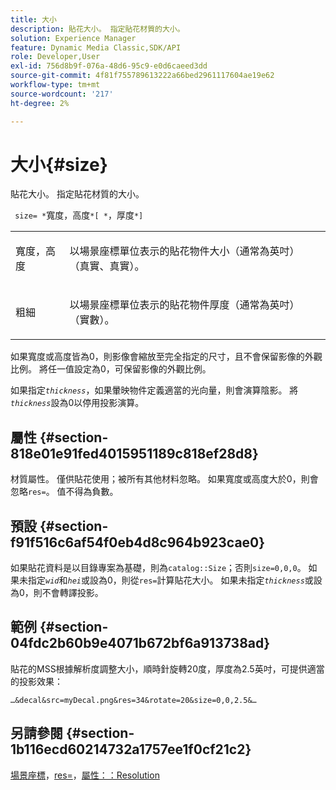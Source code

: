 ```yaml
---
title: 大小
description: 貼花大小。 指定貼花材質的大小。
solution: Experience Manager
feature: Dynamic Media Classic,SDK/API
role: Developer,User
exl-id: 756d8b9f-076a-48d6-95c9-e0d6caeed3dd
source-git-commit: 4f81f755789613222a66bed2961117604ae19e62
workflow-type: tm+mt
source-wordcount: '217'
ht-degree: 2%

---
```


# 大小{#size}

貼花大小。 指定貼花材質的大小。

` size= *`寬度，高度`*[ *`，厚度`*]`

<table id="simpletable_00B1226F3B8B49D895D1269AB03D5043"> 
 <tr class="strow"> 
  <td class="stentry"> <p> <span class="varname">寬度，高度</span> </p> </td> 
  <td class="stentry"> <p>以場景座標單位表示的貼花物件大小（通常為英吋） （真實、真實）。 </p> </td> 
 </tr> 
 <tr class="strow"> 
  <td class="stentry"> <p> <span class="varname">粗細</span> </p> </td> 
  <td class="stentry"> <p>以場景座標單位表示的貼花物件厚度（通常為英吋） （實數）。 </p> </td> 
 </tr> 
</table>

如果寬度或高度皆為0，則影像會縮放至完全指定的尺寸，且不會保留影像的外觀比例。 將任一值設定為0，可保留影像的外觀比例。

如果指定&#x200B;*`thickness`*，如果暈映物件定義適當的光向量，則會演算陰影。 將&#x200B;*`thickness`*&#x200B;設為0以停用投影演算。

## 屬性 {#section-818e01e91fed4015951189c818ef28d8}

材質屬性。 僅供貼花使用；被所有其他材料忽略。 如果寬度或高度大於0，則會忽略`res=`。 值不得為負數。

## 預設 {#section-f91f516c6af54f0eb4d8c964b923cae0}

如果貼花資料是以目錄專案為基礎，則為`catalog::Size`；否則`size=0,0,0`。 如果未指定&#x200B;*`wid`*&#x200B;和&#x200B;*`hei`*&#x200B;或設為0，則從`res=`計算貼花大小。 如果未指定&#x200B;*`thickness`*&#x200B;或設為0，則不會轉譯投影。

## 範例 {#section-04fdc2b60b9e4071b672bf6a913738ad}

貼花的MSS根據解析度調整大小，順時針旋轉20度，厚度為2.5英吋，可提供適當的投影效果：

`…&decal&src=myDecal.png&res=34&rotate=20&size=0,0,2.5&…`

## 另請參閱 {#section-1b116ecd60214732a1757ee1f0cf21c2}

[場景座標](../../../../../ir-api/http-protocol/image-rendering-api-ref/c-ir-http-protocol-ref/c-ir-http-protocol-syntax-and-features/c-ir-vignettes/c-ir-scene-coordinates.md#concept-528507024fa640b19a2631357febf7f1)，[res=](../../../../../ir-api/http-protocol/image-rendering-api-ref/c-ir-http-protocol-ref/c-ir-http-protocol-command-reference/r-ir-res.md#reference-0ad9de8887144c83a6db97b4994f7c04)，[屬性：：Resolution](../../../../../ir-api/material-cat/image-rendering-api-ref/c-ir-material-catalog/c-ir-attributes-reference/r-ir-resolution.md#reference-09fe14e6bfbf4db6b7f4369fffecc806)
